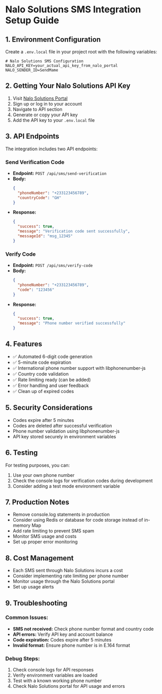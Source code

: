 # Nalo Solutions SMS Integration Setup Guide

## 1. Environment Configuration

Create a `.env.local` file in your project root with the following variables:

```env
# Nalo Solutions SMS Configuration
NALO_API_KEY=your_actual_api_key_from_nalo_portal
NALO_SENDER_ID=SendMame
```

## 2. Getting Your Nalo Solutions API Key

1. Visit [Nalo Solutions Portal](https://portal.nalosolutions.com/)
2. Sign up or log in to your account
3. Navigate to API section
4. Generate or copy your API key
5. Add the API key to your `.env.local` file

## 3. API Endpoints

The integration includes two API endpoints:

### Send Verification Code
- **Endpoint:** `POST /api/sms/send-verification`
- **Body:** 
  ```json
  {
    "phoneNumber": "+233123456789",
    "countryCode": "GH"
  }
  ```
- **Response:**
  ```json
  {
    "success": true,
    "message": "Verification code sent successfully",
    "messageId": "msg_12345"
  }
  ```

### Verify Code
- **Endpoint:** `POST /api/sms/verify-code`
- **Body:**
  ```json
  {
    "phoneNumber": "+233123456789",
    "code": "123456"
  }
  ```
- **Response:**
  ```json
  {
    "success": true,
    "message": "Phone number verified successfully"
  }
  ```

## 4. Features

- ✅ Automated 6-digit code generation
- ✅ 5-minute code expiration
- ✅ International phone number support with libphonenumber-js
- ✅ Country code validation
- ✅ Rate limiting ready (can be added)
- ✅ Error handling and user feedback
- ✅ Clean up of expired codes

## 5. Security Considerations

- Codes expire after 5 minutes
- Codes are deleted after successful verification
- Phone number validation using libphonenumber-js
- API key stored securely in environment variables

## 6. Testing

For testing purposes, you can:
1. Use your own phone number
2. Check the console logs for verification codes during development
3. Consider adding a test mode environment variable

## 7. Production Notes

- Remove console.log statements in production
- Consider using Redis or database for code storage instead of in-memory Map
- Add rate limiting to prevent SMS spam
- Monitor SMS usage and costs
- Set up proper error monitoring

## 8. Cost Management

- Each SMS sent through Nalo Solutions incurs a cost
- Consider implementing rate limiting per phone number
- Monitor usage through the Nalo Solutions portal
- Set up usage alerts

## 9. Troubleshooting

### Common Issues:
- **SMS not received:** Check phone number format and country code
- **API errors:** Verify API key and account balance
- **Code expiration:** Codes expire after 5 minutes
- **Invalid format:** Ensure phone number is in E.164 format

### Debug Steps:
1. Check console logs for API responses
2. Verify environment variables are loaded
3. Test with a known working phone number
4. Check Nalo Solutions portal for API usage and errors
